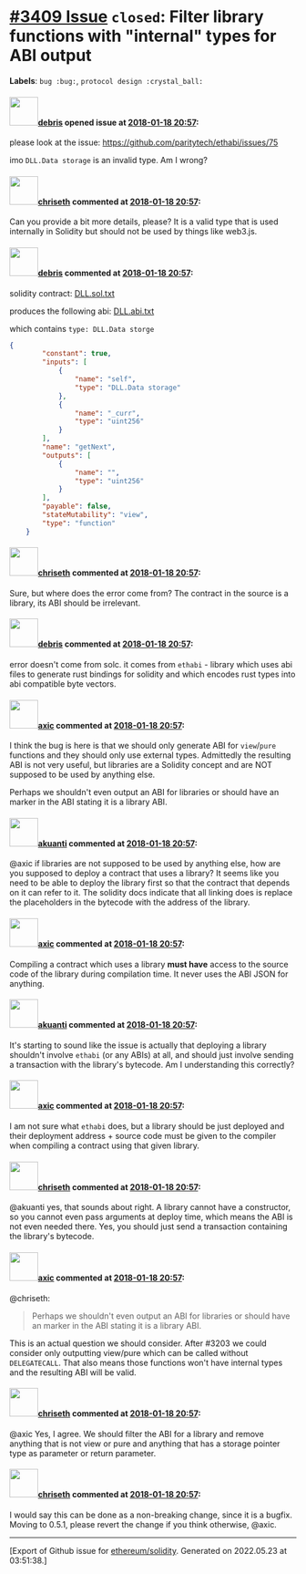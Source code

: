 # [\#3409 Issue](https://github.com/ethereum/solidity/issues/3409) `closed`: Filter library functions with "internal" types for ABI output
**Labels**: `bug :bug:`, `protocol design :crystal_ball:`


#### <img src="https://avatars.githubusercontent.com/u/2613714?u=59d34867cf9d3916b0ddf197271cdd5143b1aa33&v=4" width="50">[debris](https://github.com/debris) opened issue at [2018-01-18 20:57](https://github.com/ethereum/solidity/issues/3409):

please look at the issue: https://github.com/paritytech/ethabi/issues/75

imo `DLL.Data storage` is an invalid type. Am I wrong?

#### <img src="https://avatars.githubusercontent.com/u/9073706?v=4" width="50">[chriseth](https://github.com/chriseth) commented at [2018-01-18 20:57](https://github.com/ethereum/solidity/issues/3409#issuecomment-359028847):

Can you provide a bit more details, please? It is a valid type that is used internally in Solidity but should not be used by things like web3.js.

#### <img src="https://avatars.githubusercontent.com/u/2613714?u=59d34867cf9d3916b0ddf197271cdd5143b1aa33&v=4" width="50">[debris](https://github.com/debris) commented at [2018-01-18 20:57](https://github.com/ethereum/solidity/issues/3409#issuecomment-359033701):

solidity contract:
[DLL.sol.txt](https://github.com/paritytech/ethabi/files/1644283/DLL.sol.txt)

produces the following abi:
[DLL.abi.txt](https://github.com/paritytech/ethabi/files/1644281/DLL.abi.txt)

which contains `type: DLL.Data storge`

```json
{
		"constant": true,
		"inputs": [
			{
				"name": "self",
				"type": "DLL.Data storage"
			},
			{
				"name": "_curr",
				"type": "uint256"
			}
		],
		"name": "getNext",
		"outputs": [
			{
				"name": "",
				"type": "uint256"
			}
		],
		"payable": false,
		"stateMutability": "view",
		"type": "function"
	}
```

#### <img src="https://avatars.githubusercontent.com/u/9073706?v=4" width="50">[chriseth](https://github.com/chriseth) commented at [2018-01-18 20:57](https://github.com/ethereum/solidity/issues/3409#issuecomment-359118303):

Sure, but where does the error come from? The contract in the source is a library, its ABI should be irrelevant.

#### <img src="https://avatars.githubusercontent.com/u/2613714?u=59d34867cf9d3916b0ddf197271cdd5143b1aa33&v=4" width="50">[debris](https://github.com/debris) commented at [2018-01-18 20:57](https://github.com/ethereum/solidity/issues/3409#issuecomment-359160966):

error doesn't come from solc. it comes from `ethabi` - library which uses abi files to generate rust bindings for solidity and which encodes rust types into abi compatible byte vectors.

#### <img src="https://avatars.githubusercontent.com/u/20340?v=4" width="50">[axic](https://github.com/axic) commented at [2018-01-18 20:57](https://github.com/ethereum/solidity/issues/3409#issuecomment-359169193):

I think the bug is here is that we should only generate ABI for `view`/`pure` functions and they should only use external types. Admittedly the resulting ABI is not very useful, but libraries are a Solidity concept and are NOT supposed to be used by anything else.

Perhaps we shouldn't even output an ABI for libraries or should have an marker in the ABI stating it is a library ABI.

#### <img src="https://avatars.githubusercontent.com/u/1766066?v=4" width="50">[akuanti](https://github.com/akuanti) commented at [2018-01-18 20:57](https://github.com/ethereum/solidity/issues/3409#issuecomment-359175558):

@axic if libraries are not supposed to be used by anything else, how are you supposed to deploy a contract that uses a library? It seems like you need to be able to deploy the library first so that the contract that depends on it can refer to it. The solidity docs indicate that all linking does is replace the placeholders in the bytecode with the address of the library.

#### <img src="https://avatars.githubusercontent.com/u/20340?v=4" width="50">[axic](https://github.com/axic) commented at [2018-01-18 20:57](https://github.com/ethereum/solidity/issues/3409#issuecomment-359175668):

Compiling a contract which uses a library **must have** access to the source code of the library during compilation time. It never uses the ABI JSON for anything.

#### <img src="https://avatars.githubusercontent.com/u/1766066?v=4" width="50">[akuanti](https://github.com/akuanti) commented at [2018-01-18 20:57](https://github.com/ethereum/solidity/issues/3409#issuecomment-359175936):

It's starting to sound like the issue is actually that deploying a library shouldn't involve `ethabi` (or any ABIs) at all, and should just involve sending a transaction with the library's bytecode. Am I understanding this correctly?

#### <img src="https://avatars.githubusercontent.com/u/20340?v=4" width="50">[axic](https://github.com/axic) commented at [2018-01-18 20:57](https://github.com/ethereum/solidity/issues/3409#issuecomment-359176397):

I am not sure what `ethabi` does, but a library should be just deployed and their deployment address + source code must be given to the compiler when compiling a contract using that given library.

#### <img src="https://avatars.githubusercontent.com/u/9073706?v=4" width="50">[chriseth](https://github.com/chriseth) commented at [2018-01-18 20:57](https://github.com/ethereum/solidity/issues/3409#issuecomment-359863755):

@akuanti yes, that sounds about right. A library cannot have a constructor, so you cannot even pass arguments at deploy time, which means the ABI is not even needed there. Yes, you should just send a transaction containing the library's bytecode.

#### <img src="https://avatars.githubusercontent.com/u/20340?v=4" width="50">[axic](https://github.com/axic) commented at [2018-01-18 20:57](https://github.com/ethereum/solidity/issues/3409#issuecomment-360750870):

@chriseth:

> Perhaps we shouldn't even output an ABI for libraries or should have an marker in the ABI stating it is a library ABI.

This is an actual question we should consider. After #3203 we could consider only outputting view/pure which can be called without `DELEGATECALL`. That also means those functions won't have internal types and the resulting ABI will be valid.

#### <img src="https://avatars.githubusercontent.com/u/9073706?v=4" width="50">[chriseth](https://github.com/chriseth) commented at [2018-01-18 20:57](https://github.com/ethereum/solidity/issues/3409#issuecomment-360780792):

@axic Yes, I agree. We should filter the ABI for a library and remove anything that is not view or pure and anything that has a storage pointer type as parameter or return parameter.

#### <img src="https://avatars.githubusercontent.com/u/9073706?v=4" width="50">[chriseth](https://github.com/chriseth) commented at [2018-01-18 20:57](https://github.com/ethereum/solidity/issues/3409#issuecomment-388774420):

I would say this can be done as a non-breaking change, since it is a bugfix. Moving to 0.5.1, please revert the change if you think otherwise, @axic.


-------------------------------------------------------------------------------



[Export of Github issue for [ethereum/solidity](https://github.com/ethereum/solidity). Generated on 2022.05.23 at 03:51:38.]
